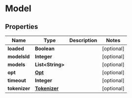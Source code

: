 

# Model


## Properties

| Name | Type | Description | Notes |
|------------ | ------------- | ------------- | -------------|
|**loaded** | **Boolean** |  |  [optional] |
|**modelsId** | **Integer** |  |  [optional] |
|**models** | **List&lt;String&gt;** |  |  [optional] |
|**opt** | [**Opt**](Opt.md) |  |  [optional] |
|**timeout** | **Integer** |  |  [optional] |
|**tokenizer** | [**Tokenizer**](Tokenizer.md) |  |  [optional] |



